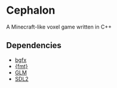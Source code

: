 # Cephalon
A Minecraft-like voxel game written in C++

## Dependencies
* [bgfx](https://bkaradzic.github.io/bgfx/index.html)
* [{fmt}](https://github.com/fmtlib/fmt)
* [GLM](https://glm.g-truc.net/)
* [SDL2](https://www.libsdl.org/index.php)